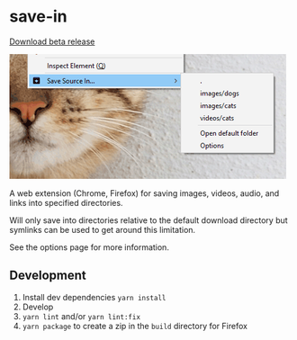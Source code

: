 # save-in

[Download beta release](https://github.com/gyng/save-in/releases/)

![Screenshot](docs/screenshot.png)

A web extension (Chrome, Firefox) for saving images, videos, audio, and links into specified directories.

Will only save into directories relative to the default download directory but symlinks can be used to get around this limitation.

See the options page for more information.

## Development

1. Install dev dependencies `yarn install`
2. Develop
3. `yarn lint` and/or `yarn lint:fix`
4. `yarn package` to create a zip in the `build` directory for Firefox

